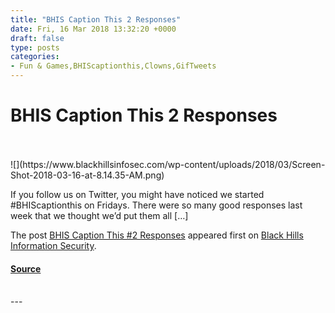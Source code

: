 ```yaml
---
title: "BHIS Caption This 2 Responses"
date: Fri, 16 Mar 2018 13:32:20 +0000
draft: false
type: posts
categories: 
- Fun & Games,BHIScaptionthis,Clowns,GifTweets
---
```

# BHIS Caption This 2 Responses

<br/>

<br/>
![](https://www.blackhillsinfosec.com/wp-content/uploads/2018/03/Screen-Shot-2018-03-16-at-8.14.35-AM.png)

If you follow us on Twitter, you might have noticed we started #BHIScaptionthis on Fridays. There were so many good responses last week that we thought we’d put them all \[…\]

The post [BHIS Caption This #2 Responses](https://www.blackhillsinfosec.com/bhiscaptionthis2/) appeared first on [Black Hills Information Security](https://www.blackhillsinfosec.com).

#### [Source](https://www.blackhillsinfosec.com/bhiscaptionthis2/)

<br/>
---
